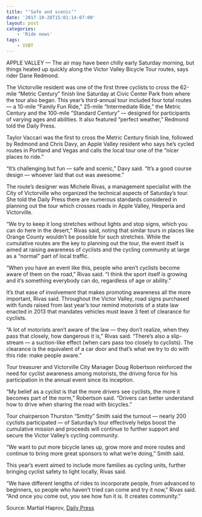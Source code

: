 ```yaml
---
title: "‘Safe and scenic’"
date: '2017-10-28T15:01:14-07:00'
layout: post
categories:
    - 'Ride news'
tags:
    - VVBT
---
```


APPLE VALLEY — The air may have been chilly early Saturday morning, but things heated up quickly along the Victor Valley Bicycle Tour routes, says rider Dane Redmond.

The Victorville resident was one of the first three cyclists to cross the 62-mile “Metric Century” finish line Saturday at Civic Center Park from where the tour also began. This year’s third-annual tour included four total routes — a 10-mile “Family Fun Ride,” 25-mile “Intermediate Ride,” the Metric Century and the 100-mile “Standard Century” — designed for participants of varying ages and abilities. It also featured “perfect weather,” Redmond told the Daily Press.

Taylor Vaccari was the first to cross the Metric Century finish line, followed by Redmond and Chris Davy, an Apple Valley resident who says he’s cycled routes in Portland and Vegas and calls the local tour one of the “nicer places to ride.”

“It’s challenging but fun — safe and scenic,” Davy said. “It’s a good course design — whoever laid that out was awesome.”

The route’s designer was Michele Rivas, a management specialist with the City of Victorville who organized the technical aspects of Saturday’s tour. She told the Daily Press there are numerous standards considered in planning out the tour which crosses roads in Apple Valley, Hesperia and Victorville.

“We try to keep it long stretches without lights and stop signs, which you can do here in the desert,” Rivas said, noting that similar tours in places like Orange County wouldn’t be possible for such stretches. While the cumulative routes are the key to planning out the tour, the event itself is aimed at raising awareness of cyclists and the cycling community at large as a “normal” part of local traffic.

“When you have an event like this, people who aren’t cyclists become aware of them on the road,” Rivas said. “I think the sport itself is growing and it’s something everybody can do, regardless of age or ability.”

It’s that ease of involvement that makes promoting awareness all the more important, Rivas said. Throughout the Victor Valley, road signs purchased with funds raised from last year’s tour remind motorists of a state law enacted in 2013 that mandates vehicles must leave 3 feet of clearance for cyclists.

“A lot of motorists aren’t aware of the law — they don’t realize, when they pass that closely, how dangerous it is,” Rivas said. “There’s also a slip-stream — a suction-like effect (when cars pass too closely to cyclists). The clearance is the equivalent of a car door and that’s what we try to do with this ride: make people aware.”

Tour treasurer and Victorville City Manager Doug Robertson reinforced the need for cyclist awareness among motorists, the driving force for his participation in the annual event since its inception.

“My belief as a cyclist is that the more drivers see cyclists, the more it becomes part of the norm,” Robertson said. “Drivers can better understand how to drive when sharing the road with bicycles.”

Tour chairperson Thurston “Smitty” Smith said the turnout — nearly 200 cyclists participated — of Saturday’s tour effectively helps boost the cumulative mission and proceeds will continue to further support and secure the Victor Valley’s cycling community.

“We want to put more bicycle lanes up, grow more and more routes and continue to bring more great sponsors to what we’re doing,” Smith said.

This year’s event aimed to include more families as cycling units, further bringing cyclist safety to light locally, Rivas said.

“We have different lengths of rides to incorporate people, from advanced to beginners, so people who haven’t tried can come and try it now,” Rivas said. “And once you come out, you see how fun it is. It creates community.”

Source: Martial Haprov, [Daily Press](http://www.vvdailypress.com/news/20171028/safe-and-scenic)